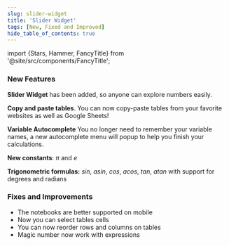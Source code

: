 ```yaml
---
slug: slider-widget
title: 'Slider Widget'
tags: [New, Fixed and Improved]
hide_table_of_contents: true
---
```


import {Stars, Hammer, FancyTitle} from '@site/src/components/FancyTitle';

### <FancyTitle icon={Stars}>New Features</FancyTitle>

**Slider Widget** has been added, so anyone can explore numbers easily.

**Copy and paste tables**. You can now copy-paste tables from your favorite websites as well as Google Sheets!

**Variable Autocomplete** You no longer need to remember your variable names, a new autocomplete menu will popup to help you finish your calculations.

**New constants**: *π* and *e*

**Trigonometric formulas:** *sin*, *asin*, *cos*, *acos*, *tan*, *atan* with support for degrees and radians

### <FancyTitle icon={Hammer}>Fixes and Improvements</FancyTitle>

- The notebooks are better supported on mobile
- Now you can select tables cells
- You can now reorder rows and columns on tables
- Magic number now work with expressions
